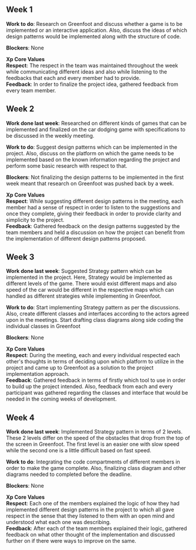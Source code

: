 ## Week 1

**Work to do**: Research on Greenfoot and discuss whether a game is to be implemented or an interactive application. Also, discuss the ideas of which design patterns would be implemented along with the structure of code.

**Blockers**: None

**Xp Core Values**<br>
**Respect**: The respect in the team was maintained throughout the week while communicating different ideas and also while listening to the feedbacks that each and every member had to provide.
<br>
**Feedback**: In order to finalize the project idea, gathered feedback from every team member.

## Week 2

**Work done last week**: Researched on different kinds of games that can be implemented and finalized on the car dodging game with specifications to be discussed in the weekly meeting.  

**Work to do**: Suggest design patterns which can be implemented in the project. Also, discuss on the platform on which the game needs to be implemented based on the known information regarding the project and perform some basic research with respect to that.

**Blockers**: Not finalizing the design patterns to be implemented in the first week meant that research on Greenfoot was pushed back by a week.

**Xp Core Values**<br>
**Respect**: While suggesting different design patterns in the meeting, each member had a sense of respect in order to listen to the suggestions and once they complete, giving their feedback in order to provide clarity and simplicity to the project. 
<br>
**Feedback**: Gathered feedback on the design patterns suggested by the team members and held a discussion on how the project can benefit from the implementation of different design patterns proposed.

## Week 3

**Work done last week**: Suggested Strategy pattern which can be implemented in the project. Here, Strategy would be implemented as different levels of the game. There would exist different maps and also speed of the car would be different in the respective maps which can handled as different strategies while implementing in Greenfoot.  

**Work to do**: Start implementing Strategy pattern as per the discussions. Also, create different classes and interfaces according to the actors agreed upon in the meetings. Start drafting class diagrams along side coding the individual classes in Greenfoot  

**Blockers**: None

**Xp Core Values**<br>
**Respect**: During the meeting, each and every individual respected each other's thoughts in terms of deciding upon which platform to utilize in the project and came up to Greenfoot as a solution to the project implementation approach.
<br>
**Feedback**: Gathered feedback in terms of firstly which tool to use in order to build up the project intended. Also, feedback from each and every participant was gathered regarding the classes and interface that would be needed in the coming weeks of development.

## Week 4

**Work done last week**: Implemented Strategy pattern in terms of 2 levels. These 2 levels differ on the speed of the obstacles that drop from the top of the screen in Greenfoot. The first level is an easier one with slow speed while the second one is a little difficult based on fast speed.

**Work to do**: Integrating the code compartments of different members in order to make the game complete. Also, finalizing class diagram and other diagrams needed to completed before the deadline.

**Blockers**: None

**Xp Core Values**<br>
**Respect**: Each one of the members explained the logic of how they had implemented different design patterns in the project to which all gave respect in the sense that they listened to them with an open mind and understood what each one was describing.
<br>
**Feedback**: After each of the team members explained their logic, gathered feedback on what other thought of the implementation and discussed further on if there were ways to improve on the same.